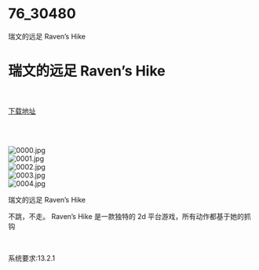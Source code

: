 # 76_30480
瑞文的远足 Raven’s Hike
# 瑞文的远足 Raven’s Hike
 <br/></br>
[下载地址](https://www.switch520.cc/article/30480 "下载地址")
<br/></br>

<p>&nbsp;</p>
<p><img title="0000.jpg" src="https://www.switch520.cc/muke_img/2022_04_30_e3639521fb78e.jpg" alt="0000.jpg"><br>
<img title="0001.jpg" src="https://www.switch520.cc/muke_img/2022_04_30_c199f2c1ed527.jpg" alt="0001.jpg"><br>
<img title="0002.jpg" src="https://www.switch520.cc/muke_img/2022_04_30_8ba25c22f1f35.jpg" alt="0002.jpg"><br>
<img title="0003.jpg" src="https://www.switch520.cc/muke_img/2022_04_30_3a806ac7f36a1.jpg" alt="0003.jpg"><br>
<img title="0004.jpg" src="https://www.switch520.cc/muke_img/2022_04_30_226c58e7b2be3.jpg" alt="0004.jpg"></p>
<p>瑞文的远足 Raven’s Hike</p>
<p>不跳，不走。 Raven’s Hike 是一款独特的 2d 平台游戏，所有动作都基于她的抓钩</p>
<p>&nbsp;</p>
<p>系统要求:13.2.1</p>



